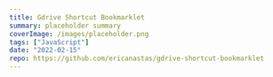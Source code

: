 ```yaml
---
title: Gdrive Shortcut Bookmarklet
summary: placeholder summary
coverImage: /images/placeholder.png
tags: ["JavaScript"]
date: "2022-02-15"
repo: https://github.com/ericanastas/gdrive-shortcut-bookmarklet
---
```

